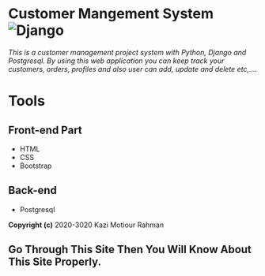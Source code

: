 # Customer Mangement System ![Django](https://img.shields.io/badge/-Django-%23092E20?style=flat-square&logo=Django&logoColor=white)

*This is a customer management project  system with Python, Django and Postgresql. By using this web application you can keep track your customers, orders, profiles and also user can add, update and delete etc,....*

# Tools
## Front-end Part
* HTML
* CSS
* Bootstrap
## Back-end
* Postgresql




**Copyright (c)** 2020-3020 Kazi Motiour Rahman
## Go Through This Site Then You Will Know About This Site Properly.